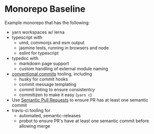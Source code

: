 # Monorepo Baseline

Example monorepo that has the following:

- yarn workspaces w/ lerna
- typescript with
  - umd, commonjs and esm output
  - jasmine tests, running in browsers and node
  - eslint for typescript
- typedoc with
  - markdown page support
  - custom handling of external module naming
- [conventional commits](https://www.conventionalcommits.org/en/v1.0.0/#summary) tooling, including
  - husky for commit hooks
  - commit message templating
  - commit linting to ensure consistentcy
  - commitizen to make it easy (`yarn c`)
- Use [Semantic Pull Requests](https://github.com/zeke/semantic-pull-requests) to ensure PR has at least one semantic commit
- travis-ci tooling for
  - automated, semantic-releases
  - probot to ensure PR's have at least one semantic commit before allowing merge
